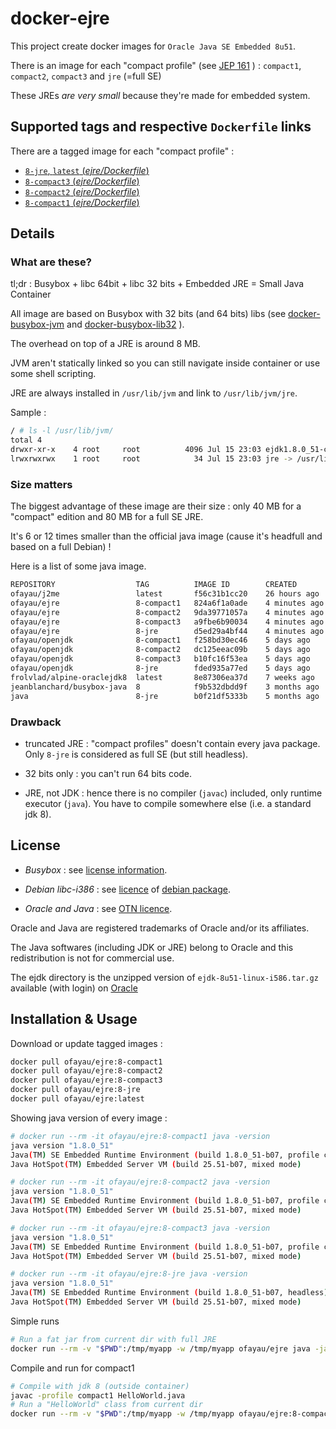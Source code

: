 # docker-ejre

This project create docker images for `Oracle Java SE Embedded 8u51`.

There is an image for each "compact profile" (see [JEP 161](http://openjdk.java.net/jeps/161) ) : `compact1`, `compact2`, `compact3` and `jre` (=full SE)

These JREs *are very small* because they're made for embedded system.

## Supported tags and respective `Dockerfile` links

There are a tagged image for each "compact profile" :

-	[`8-jre`, `latest` (*ejre/Dockerfile*)](https://github.com/ofayau/docker-ejre/blob/master/ejdk/linux_i586/jre/Dockerfile)
-	[`8-compact3` (*ejre/Dockerfile*)](https://github.com/ofayau/docker-ejre/blob/master/ejdk/linux_i586/compact3/Dockerfile)
-	[`8-compact2` (*ejre/Dockerfile*)](https://github.com/ofayau/docker-ejre/blob/master/ejdk/linux_i586/compact2/Dockerfile)
-	[`8-compact1` (*ejre/Dockerfile*)](https://github.com/ofayau/docker-ejre/blob/master/ejdk/linux_i586/compact1/Dockerfile)

## Details

### What are these?

tl;dr : Busybox + libc 64bit + libc 32 bits + Embedded JRE = Small Java Container

All image are based on Busybox with 32 bits (and 64 bits) libs (see [docker-busybox-jvm](https://github.com/ofayau/docker-busybox-jvm) and [docker-busybox-lib32](https://github.com/ofayau/docker-busybox-lib32) ).

The overhead on top of a JRE is around 8 MB.

JVM aren't statically linked so you can still navigate inside container or use some shell scripting.

JRE are always installed in `/usr/lib/jvm` and link to `/usr/lib/jvm/jre`.

Sample :

```sh
/ # ls -l /usr/lib/jvm/
total 4
drwxr-xr-x    4 root     root          4096 Jul 15 23:03 ejdk1.8.0_51-compact1
lrwxrwxrwx    1 root     root            34 Jul 15 23:03 jre -> /usr/lib/jvm/ejdk1.8.0_51-compact1
```

### Size matters

The biggest advantage of these image are their size : only 40 MB for a "compact" edition and 80 MB for a full SE JRE.

It's 6 or 12 times smaller than the official java image (cause it's headfull and based on a full Debian) !

Here is a list of some java image.

```sh
REPOSITORY                  TAG          IMAGE ID        CREATED         VIRTUAL SIZE
ofayau/j2me                 latest       f56c31b1cc20    26 hours ago    21.73 MB
ofayau/ejre                 8-compact1   824a6f1a0ade    4 minutes ago   39.31 MB
ofayau/ejre                 8-compact2   9da39771057a    4 minutes ago   44.85 MB
ofayau/ejre                 8-compact3   a9fbe6b90034    4 minutes ago   48.79 MB
ofayau/ejre                 8-jre        d5ed29a4bf44    4 minutes ago   80.66 MB
ofayau/openjdk              8-compact1   f258bd30ec46    5 days ago      47.08 MB
ofayau/openjdk              8-compact2   dc125eeac09b    5 days ago      59.82 MB
ofayau/openjdk              8-compact3   b10fc16f53ea    5 days ago      66.38 MB
ofayau/openjdk              8-jre        fded935a77ed    5 days ago      115.1 MB
frolvlad/alpine-oraclejdk8  latest       8e87306ea37d    7 weeks ago     170.4 MB
jeanblanchard/busybox-java  8            f9b532dbdd9f    3 months ago    162 MB
java                        8-jre        b0f21df5333b    5 months ago    478.7 MB
```

### Drawback

- truncated JRE : "compact profiles" doesn't contain every java package. Only `8-jre` is considered as full SE (but still headless).

- 32 bits only : you can't run 64 bits code.

- JRE, not JDK : hence there is no compiler (`javac`) included, only runtime executor (`java`). You have to compile somewhere else (i.e. a standard jdk 8).


## License

- *Busybox* : see [license information](http://www.busybox.net/license.html).

- *Debian libc-i386* : see [licence](http://ftp-master.metadata.debian.org/changelogs/main/g/glibc/glibc_2.19-18_copyright) of [debian package](https://packages.debian.org/jessie/libc6-i386).

- *Oracle and Java* : see [OTN licence](http://www.oracle.com/technetwork/licenses/standard-license-152015.html).

Oracle and Java are registered trademarks of Oracle and/or its affiliates.

The Java softwares (including JDK or JRE) belong to Oracle and this redistribution is not for commercial use.

The ejdk directory is the unzipped version of `ejdk-8u51-linux-i586.tar.gz` available (with login) on [Oracle](http://www.oracle.com/technetwork/java/embedded/embedded-se/downloads/index.html)


## Installation & Usage

Download or update tagged images :

```sh
docker pull ofayau/ejre:8-compact1
docker pull ofayau/ejre:8-compact2
docker pull ofayau/ejre:8-compact3
docker pull ofayau/ejre:8-jre
docker pull ofayau/ejre:latest
```

Showing java version of every image :

```sh
# docker run --rm -it ofayau/ejre:8-compact1 java -version
java version "1.8.0_51"
Java(TM) SE Embedded Runtime Environment (build 1.8.0_51-b07, profile compact1, headless)
Java HotSpot(TM) Embedded Server VM (build 25.51-b07, mixed mode)

# docker run --rm -it ofayau/ejre:8-compact2 java -version
java version "1.8.0_51"
Java(TM) SE Embedded Runtime Environment (build 1.8.0_51-b07, profile compact2, headless)
Java HotSpot(TM) Embedded Server VM (build 25.51-b07, mixed mode)

# docker run --rm -it ofayau/ejre:8-compact3 java -version
java version "1.8.0_51"
Java(TM) SE Embedded Runtime Environment (build 1.8.0_51-b07, profile compact3, headless)
Java HotSpot(TM) Embedded Server VM (build 25.51-b07, mixed mode)

# docker run --rm -it ofayau/ejre:8-jre java -version
java version "1.8.0_51"
Java(TM) SE Embedded Runtime Environment (build 1.8.0_51-b07, headless)
Java HotSpot(TM) Embedded Server VM (build 25.51-b07, mixed mode)
```

Simple runs

```sh
# Run a fat jar from current dir with full JRE
docker run --rm -v "$PWD":/tmp/myapp -w /tmp/myapp ofayau/ejre java -jar myFatJar.jar
```

Compile and run for compact1

```sh
# Compile with jdk 8 (outside container)
javac -profile compact1 HelloWorld.java
# Run a "HelloWorld" class from current dir
docker run --rm -v "$PWD":/tmp/myapp -w /tmp/myapp ofayau/ejre:8-compact1 java HelloWorld.class
```

